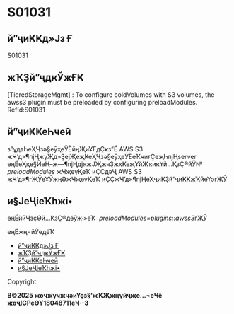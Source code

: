 # S01031

## й”ҷиҜҜд»Јз Ғ

S01031

## жҠҘй”ҷдҝЎжҒҜ

[TieredStorageMgmt] : To configure coldVolumes with S3 volumes, the awss3 plugin must
be preloaded by configuring preloadModules. RefId:S01031

## й”ҷиҜҜеҺҹеӣ

з”ұдәҺеҲҶзә§еӯҳеӮЁйңҖиҰҒдҪҝз”Ё AWS S3 жҸ’д»¶пјҢжүҖд»ҘејҖеҗҜеҲҶзә§еӯҳеӮЁеҠҹиғҪеҗҺпјҢserver еңЁеҲқе§ӢеҢ–ж—¶пјҢдјҡжЈҖжҹҘжҳҜеҗҰйҖҡиҝҮй…ҚзҪ®йЎ№ *preloadModules* жҸҗеүҚеҠ иҪҪдәҶ
AWS S3 жҸ’д»¶гҖӮеҰӮжңӘжҸҗеүҚеҠ иҪҪжҸ’д»¶пјҢеҲҷиҜҘй”ҷиҜҜжҠӣеҮәгҖӮ

## и§ЈеҶіеҠһжі•

еңЁйӣҶзҫӨй…ҚзҪ®дёӯж·»еҠ  *preloadModules=plugins::awss3*гҖӮ

еңЁжң¬йЎөдёҠ

* [й”ҷиҜҜд»Јз Ғ](#s01031__section_mtk_5jt_xzb)
* [жҠҘй”ҷдҝЎжҒҜ](#s01031__section_ntk_5jt_xzb)
* [й”ҷиҜҜеҺҹеӣ](#s01031__section_otk_5jt_xzb)
* [и§ЈеҶіеҠһжі•](#s01031__section_ptk_5jt_xzb)

Copyright

**В©2025 жөҷжұҹжҷәиҮҫз§‘жҠҖжңүйҷҗе…¬еҸё жөҷICPеӨҮ18048711еҸ·-3**
